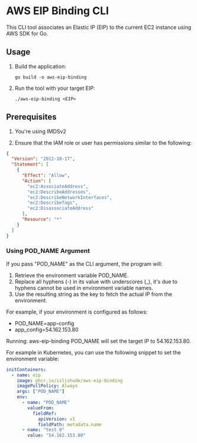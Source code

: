 # AWS EIP Binding CLI

This CLI tool associates an Elastic IP (EIP) to the current EC2 instance using AWS SDK for Go.

## Usage

1. Build the application:

   ```
   go build -o aws-eip-binding
   ```

2. Run the tool with your target EIP:

   ```
   ./aws-eip-binding <EIP>
   ```

## Prerequisites

1. You're using IMDSv2

2. Ensure that the IAM role or user has permissions similar to the following:

```json
{
  "Version": "2012-10-17",
  "Statement": [
    {
      "Effect": "Allow",
      "Action": [
        "ec2:AssociateAddress",
        "ec2:DescribeAddresses",
        "ec2:DescribeNetworkInterfaces",
        "ec2:DescribeTags",
        "ec2:DisassociateAddress"
      ],
      "Resource": "*"
    }
  ]
}
```

### Using POD_NAME Argument

If you pass "POD_NAME" as the CLI argument, the program will:

1. Retrieve the environment variable POD_NAME.
2. Replace all hyphens (-) in its value with underscores (\_), it's due to hyphens cannot be used in environment variable names.
3. Use the resulting string as the key to fetch the actual IP from the environment.

For example, if your environment is configured as follows:

- POD_NAME=app-config
- app_config=54.162.153.80

Running:
aws-eip-binding POD_NAME
will set the target IP to 54.162.153.80.

For example in Kubernetes, you can use the following snippet to set the environment variable:

```yaml
initContainers:
  - name: eip
    image: ghcr.io/islishude/aws-eip-binding
    imagePullPolicy: Always
    args: ["POD_NAME"]
    env:
      - name: "POD_NAME"
        valueFrom:
          fieldRef:
            apiVersion: v1
            fieldPath: metadata.name
      - name: "test_0"
        value: "54.162.153.80"
```
